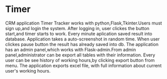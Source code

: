 # Timer
CRM application Timer Tracker works with python,Flask,Tkinter.Users must sign up,and login the system.
After logging in, user clickes the button start,and timer starts to work.
Every minute aplication saved result into database.
Application takes a auto-screenshot in random time.
When user clickes pause button the result has already saved into db.
The application has an admin panel,which works with Flask-admin.From admin panel,administrator can be export all tables with their         information.
Every user can be see history of working hours,by clicking export button from menu.
The application exports excel file, with full information about current user's working hours.
